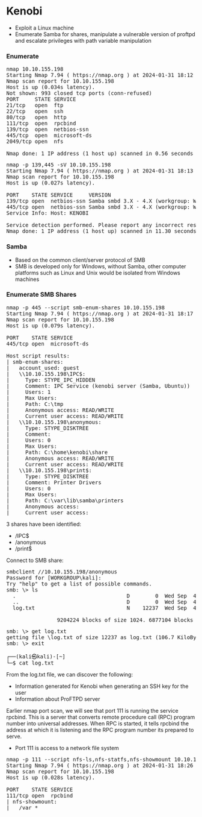 # Kenobi

- Exploit a Linux machine
- Enumerate Samba for shares, manipulate a vulnerable version of proftpd and escalate privileges with path variable manipulation

### Enumerate

<pre>nmap 10.10.155.198                               
Starting Nmap 7.94 ( https://nmap.org ) at 2024-01-31 18:12 GMT  
Nmap scan report for 10.10.155.198  
Host is up (0.034s latency).  
Not shown: 993 closed tcp ports (conn-refused)  
PORT     STATE SERVICE  
21/tcp   open  ftp  
22/tcp   open  ssh  
80/tcp   open  http  
111/tcp  open  rpcbind  
139/tcp  open  netbios-ssn  
445/tcp  open  microsoft-ds  
2049/tcp open  nfs  

Nmap done: 1 IP address (1 host up) scanned in 0.56 seconds</pre>

<pre>nmap -p 139,445 -sV 10.10.155.198                  
Starting Nmap 7.94 ( https://nmap.org ) at 2024-01-31 18:13 GMT
Nmap scan report for 10.10.155.198
Host is up (0.027s latency).

PORT    STATE SERVICE     VERSION
139/tcp open  netbios-ssn Samba smbd 3.X - 4.X (workgroup: WORKGROUP)
445/tcp open  netbios-ssn Samba smbd 3.X - 4.X (workgroup: WORKGROUP)
Service Info: Host: KENOBI

Service detection performed. Please report any incorrect results at https://nmap.org/submit/ .
Nmap done: 1 IP address (1 host up) scanned in 11.30 seconds</pre>

### Samba
- Based on the common client/server protocol of SMB
- SMB is developed only for Windows, without Samba, other computer platforms such as Linux and Unix would be isolated from Windows machines

### Enumerate SMB Shares

<pre>nmap -p 445 --script smb-enum-shares 10.10.155.198 
Starting Nmap 7.94 ( https://nmap.org ) at 2024-01-31 18:17 GMT
Nmap scan report for 10.10.155.198
Host is up (0.079s latency).

PORT    STATE SERVICE
445/tcp open  microsoft-ds

Host script results:
| smb-enum-shares: 
|   account_used: guest
|   \\10.10.155.198\IPC$: 
|     Type: STYPE_IPC_HIDDEN
|     Comment: IPC Service (kenobi server (Samba, Ubuntu))
|     Users: 1
|     Max Users: <unlimited>
|     Path: C:\tmp
|     Anonymous access: READ/WRITE
|     Current user access: READ/WRITE
|   \\10.10.155.198\anonymous: 
|     Type: STYPE_DISKTREE
|     Comment: 
|     Users: 0
|     Max Users: <unlimited>
|     Path: C:\home\kenobi\share
|     Anonymous access: READ/WRITE
|     Current user access: READ/WRITE
|   \\10.10.155.198\print$: 
|     Type: STYPE_DISKTREE
|     Comment: Printer Drivers
|     Users: 0
|     Max Users: <unlimited>
|     Path: C:\var\lib\samba\printers
|     Anonymous access: <none>
|_    Current user access: <none></pre>


3 shares have been identified:
- /IPC$
- /anonymous
- /print$

Connect to SMB share:
<pre>smbclient //10.10.155.198/anonymous                                                          
Password for [WORKGROUP\kali]:
Try "help" to get a list of possible commands.
smb: \> ls
  .                                   D        0  Wed Sep  4 11:49:09 2019
  ..                                  D        0  Wed Sep  4 11:56:07 2019
  log.txt                             N    12237  Wed Sep  4 11:49:09 2019

                9204224 blocks of size 1024. 6877104 blocks available</pre>

<pre>smb: \> get log.txt 
getting file \log.txt of size 12237 as log.txt (106.7 KiloBytes/sec) (average 106.7 KiloBytes/sec)
smb: \> exit 
                                                                                                                                                                                                                  
┌──(kali㉿kali)-[~]
└─$ cat log.txt 
</pre>

From the log.txt file, we can discover the following:
- Information generated for Kenobi when generating an SSH key for the user
- Information about ProFTPD server

Earlier nmap port scan, we will see that port 111 is running the service rpcbind. This is a server that converts remote procedure call (RPC) program number into universal addresses. When RPC is started, it tells rpcbind the address at which it is listening and the RPC program number its prepared to serve.  
- Port 111 is access to a network file system

<pre>nmap -p 111 --script nfs-ls,nfs-statfs,nfs-showmount 10.10.155.198
Starting Nmap 7.94 ( https://nmap.org ) at 2024-01-31 18:26 GMT
Nmap scan report for 10.10.155.198
Host is up (0.028s latency).

PORT    STATE SERVICE
111/tcp open  rpcbind
| nfs-showmount: 
|_  /var *
</pre>